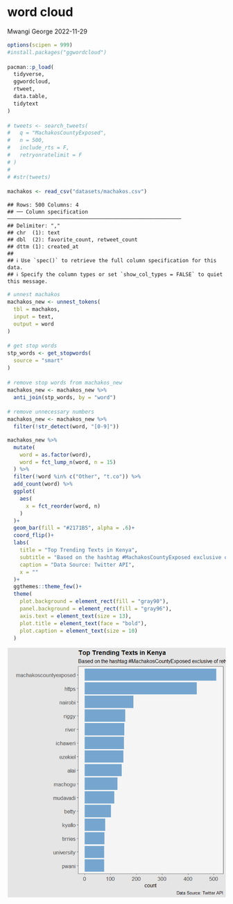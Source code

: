 word cloud
================
Mwangi George
2022-11-29

``` r
options(scipen = 999)
#install.packages("ggwordcloud")

pacman::p_load(
  tidyverse,
  ggwordcloud,
  rtweet,
  data.table,
  tidytext
)

# tweets <- search_tweets(
#   q = "MachakosCountyExposed",
#   n = 500,
#   include_rts = F,
#   retryonratelimit = F
# )
# 
# #str(tweets)

machakos <- read_csv("datasets/machakos.csv")
```

    ## Rows: 500 Columns: 4
    ## ── Column specification ────────────────────────────────────────────────────────
    ## Delimiter: ","
    ## chr  (1): text
    ## dbl  (2): favorite_count, retweet_count
    ## dttm (1): created_at
    ## 
    ## ℹ Use `spec()` to retrieve the full column specification for this data.
    ## ℹ Specify the column types or set `show_col_types = FALSE` to quiet this message.

``` r
# unnest machakos
machakos_new <- unnest_tokens(
  tbl = machakos, 
  input = text,
  output = word
)

# get stop words
stp_words <- get_stopwords(
  source = "smart"
)

# remove stop words from machakos_new
machakos_new <- machakos_new %>% 
  anti_join(stp_words, by = "word")

# remove unnecessary numbers
machakos_new <- machakos_new %>% 
  filter(!str_detect(word, "[0-9]"))
```

``` r
machakos_new %>% 
  mutate(
    word = as.factor(word),
    word = fct_lump_n(word, n = 15)
  ) %>% 
  filter(!word %in% c("Other", "t.co")) %>% 
  add_count(word) %>% 
  ggplot(
    aes(
      x = fct_reorder(word, n)
    )
  )+
  geom_bar(fill = "#2171B5", alpha = .6)+
  coord_flip()+
  labs(
    title = "Top Trending Texts in Kenya",
    subtitle = "Based on the hashtag #MachakosCountyExposed exclusive of retweets",
    caption = "Data Source: Twitter API",
    x = ""
  )+
  ggthemes::theme_few()+
  theme(
    plot.background = element_rect(fill = "gray90"),
    panel.background = element_rect(fill = "gray96"),
    axis.text = element_text(size = 13),
    plot.title = element_text(face = "bold"),
    plot.caption = element_text(size = 10)
  )
```

<img src="twitter_files/figure-gfm/unnamed-chunk-2-1.png" style="display: block; margin: auto;" />
